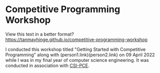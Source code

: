 # Competitive Programming Workshop

View this text in a better format?<br>
<a href="https://tanmayhinge.github.io/competitive-programming-workshop">https://tanmayhinge.github.io/competitive-programming-workshop</a>



I conducted this workshop titled "Getting Started with Competitive Programming" along with (person1.link)(person2.link) on 09 April 2022 while I was in my final year of computer science engineering. It was conducted in association with [CSI-PCE]().

